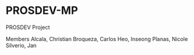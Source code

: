 # PROSDEV-MP

PROSDEV Project

Members
Alcala, Christian
Broqueza, Carlos
Heo, Inseong
Planas, Nicole
Silverio, Jan
